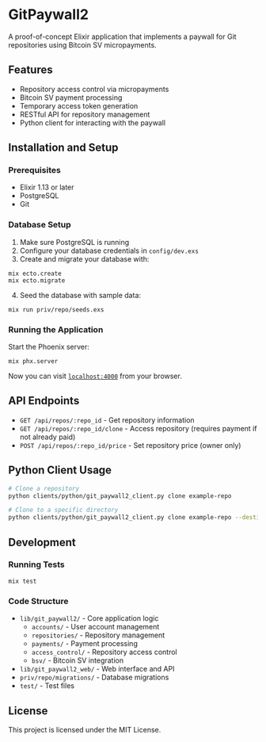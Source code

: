 # GitPaywall2

A proof-of-concept Elixir application that implements a paywall for Git repositories using Bitcoin SV micropayments.

## Features

* Repository access control via micropayments
* Bitcoin SV payment processing
* Temporary access token generation
* RESTful API for repository management
* Python client for interacting with the paywall

## Installation and Setup

### Prerequisites

* Elixir 1.13 or later
* PostgreSQL
* Git

### Database Setup

1. Make sure PostgreSQL is running
2. Configure your database credentials in `config/dev.exs`
3. Create and migrate your database with:

```shell
mix ecto.create
mix ecto.migrate
```

4. Seed the database with sample data:

```shell
mix run priv/repo/seeds.exs
```

### Running the Application

Start the Phoenix server:

```shell
mix phx.server
```

Now you can visit [`localhost:4000`](http://localhost:4000) from your browser.

## API Endpoints

* `GET /api/repos/:repo_id` - Get repository information
* `GET /api/repos/:repo_id/clone` - Access repository (requires payment if not already paid)
* `POST /api/repos/:repo_id/price` - Set repository price (owner only)

## Python Client Usage

```bash
# Clone a repository
python clients/python/git_paywall2_client.py clone example-repo

# Clone to a specific directory
python clients/python/git_paywall2_client.py clone example-repo --destination my-repo
```

## Development

### Running Tests

```shell
mix test
```

### Code Structure

* `lib/git_paywall2/` - Core application logic
  * `accounts/` - User account management
  * `repositories/` - Repository management
  * `payments/` - Payment processing
  * `access_control/` - Repository access control
  * `bsv/` - Bitcoin SV integration
* `lib/git_paywall2_web/` - Web interface and API
* `priv/repo/migrations/` - Database migrations
* `test/` - Test files

## License

This project is licensed under the MIT License.